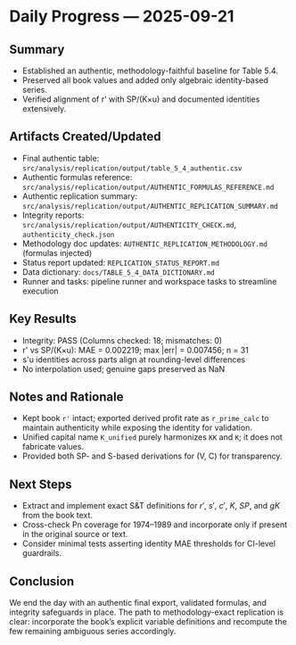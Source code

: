 # Daily Progress — 2025-09-21

## Summary
- Established an authentic, methodology-faithful baseline for Table 5.4.
- Preserved all book values and added only algebraic identity-based series.
- Verified alignment of r' with SP/(K×u) and documented identities extensively.

## Artifacts Created/Updated
- Final authentic table: `src/analysis/replication/output/table_5_4_authentic.csv`
- Authentic formulas reference: `src/analysis/replication/output/AUTHENTIC_FORMULAS_REFERENCE.md`
- Authentic replication summary: `src/analysis/replication/output/AUTHENTIC_REPLICATION_SUMMARY.md`
- Integrity reports: `src/analysis/replication/output/AUTHENTICITY_CHECK.md`, `authenticity_check.json`
- Methodology doc updates: `AUTHENTIC_REPLICATION_METHODOLOGY.md` (formulas injected)
- Status report updated: `REPLICATION_STATUS_REPORT.md`
- Data dictionary: `docs/TABLE_5_4_DATA_DICTIONARY.md`
- Runner and tasks: pipeline runner and workspace tasks to streamline execution

## Key Results
- Integrity: PASS (Columns checked: 18; mismatches: 0)
- r' vs SP/(K×u): MAE = 0.002219; max |err| = 0.007456; n = 31
- s'u identities across parts align at rounding-level differences
- No interpolation used; genuine gaps preserved as NaN

## Notes and Rationale
- Kept book `r'` intact; exported derived profit rate as `r_prime_calc` to maintain authenticity while exposing the identity for validation.
- Unified capital name `K_unified` purely harmonizes `KK` and `K`; it does not fabricate values.
- Provided both SP- and S-based derivations for (V, C) for transparency.

## Next Steps
- Extract and implement exact S&T definitions for $r'$, $s'$, $c'$, $K$, $SP$, and $gK$ from the book text.
- Cross-check Pn coverage for 1974–1989 and incorporate only if present in the original source or text.
- Consider minimal tests asserting identity MAE thresholds for CI-level guardrails.

## Conclusion
We end the day with an authentic final export, validated formulas, and integrity safeguards in place. The path to methodology-exact replication is clear: incorporate the book’s explicit variable definitions and recompute the few remaining ambiguous series accordingly.
